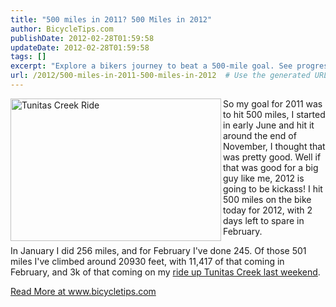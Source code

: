```yaml
---
title: "500 miles in 2011? 500 Miles in 2012"
author: BicycleTips.com
publishDate: 2012-02-28T01:59:58
updateDate: 2012-02-28T01:59:58
tags: []
excerpt: "Explore a bikers journey to beat a 500-mile goal. See progression stats, challenging routes like the Tunitas Creek climb, and more!"
url: /2012/500-miles-in-2011-500-miles-in-2012  # Use the generated URL with year
---
```

<p><img style="width: 337px; height: 228px; float: left;" alt="Tunitas Creek Ride" src="https://www.bicycletips.com/Portals/18/Content/2-27-12-Tunitas_337.jpg" align="left" />So my goal for 2011 was to hit 500 miles, I started in early June and hit it around the end of November, I thought that was pretty good. Well if that was good for a big guy like me, 2012 is going to be kickass! I hit 500 miles on the bike today for 2012, with 2 days left to spare in February.</p> <p>In January I did 256 miles, and for February I've done 245. Of those 501 miles I've climbed around 20930 feet, with 11,417 of that coming in February, and 3k of that coming on my <a href="https://app.strava.com/rides/4280953">ride up Tunitas Creek last weekend</a>.</p> <a href="https://www.bicycletips.com/tips/aid/23">Read More at www.bicycletips.com</a>

